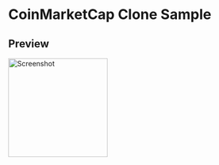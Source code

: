 # CoinMarketCap Clone Sample

## Preview

<img title="" src="screenshots/showcase.gif" alt="Screenshot" width="200">
